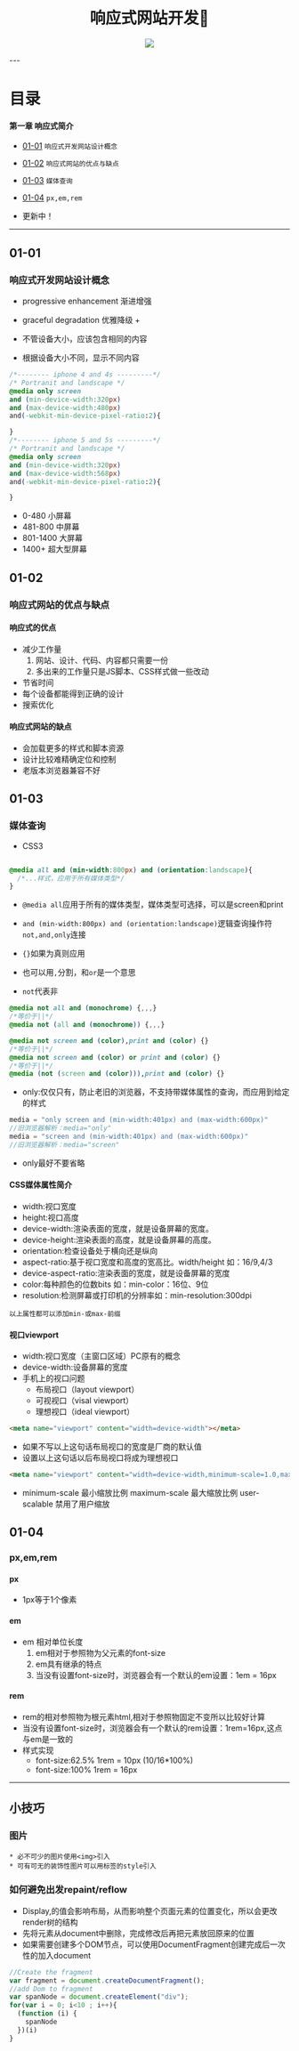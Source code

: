 <h1 align="center">响应式网站开发📱</h1>
<p align="center"><img src="https://timgsa.baidu.com/timg?image&quality=80&size=b9999_10000&sec=1496594903275&di=4e3edd5421a71e1369a30d5bc7f5cb2e&imgtype=0&src=http%3A%2F%2Fpmo804649.pic19.websiteonline.cn%2Fupload%2F1afw.jpg" /></p>
---

# 目录
#### 第一章 响应式简介
* [01-01](https://github.com/TYRMars/ResponseiveWeb#01-01) `响应式开发网站设计概念`
* [01-02](https://github.com/TYRMars/ResponseiveWeb#01-02) `响应式网站的优点与缺点`
* [01-03](https://github.com/TYRMars/ResponseiveWeb#01-03) `媒体查询`
* [01-04](https://github.com/TYRMars/ResponseiveWeb#01-04) `px,em,rem`

* 更新中！
---

## 01-01
### 响应式开发网站设计概念

* progressive enhancement 渐进增强
* graceful degradation    优雅降级 +

* 不管设备大小，应该包含相同的内容
* 根据设备大小不同，显示不同内容

```CSS
/*-------- iphone 4 and 4s ---------*/
/* Portranit and landscape */
@media only screen
and (min-device-width:320px)
and (max-device-width:480px)
and(-webkit-min-device-pixel-ratio:2){

}
/*-------- iphone 5 and 5s ---------*/
/* Portranit and landscape */
@media only screen
and (min-device-width:320px)
and (max-device-width:568px)
and(-webkit-min-device-pixel-ratio:2){

}
```
* 0-480 小屏幕
* 481-800 中屏幕
* 801-1400 大屏幕
* 1400+ 超大型屏幕

## 01-02
### 响应式网站的优点与缺点
#### 响应式的优点
* 减少工作量
    1. 网站、设计、代码、内容都只需要一份
    2. 多出来的工作量只是JS脚本、CSS样式做一些改动
* 节省时间
* 每个设备都能得到正确的设计
* 搜索优化
#### 响应式网站的缺点
* 会加载更多的样式和脚本资源
* 设计比较难精确定位和控制
* 老版本浏览器兼容不好

## 01-03
### 媒体查询
* CSS3

```CSS

@media all and (min-width:800px) and (orientation:landscape){
  /*...样式，应用于所有媒体类型*/
}

```
* `@media all`应用于所有的媒体类型，媒体类型可选择，可以是screen和print

* `and (min-width:800px) and (orientation:landscape)`逻辑查询操作符`not,and,only`连接

* `{}`如果为真则应用

* 也可以用`,`分割，和`or`是一个意思

* `not`代表非

```CSS
@media not all and (monochrome) {,,,}
/*等价于||*/
@media not (all and (monochrome)) {,,,}
```

```CSS
@media not screen and (color),print and (color) {}
/*等价于||*/
@media not screen and (color) or print and (color) {}
/*等价于||*/
@media (not (screen and (color))),print and (color) {}
```

* only:仅仅只有，防止老旧的浏览器，不支持带媒体属性的查询，而应用到给定的样式

```JavaScript
media = "only screen and (min-width:401px) and (max-width:600px)"
//旧浏览器解析：media="only"
media = "screen and (min-width:401px) and (max-width:600px)"
//旧浏览器解析：media="screen"
```

* only最好不要省略

#### CSS媒体属性简介

* width:视口宽度
* height:视口高度
* device-width:渲染表面的宽度，就是设备屏幕的宽度。
* device-height:渲染表面的高度，就是设备屏幕的高度。
* orientation:检查设备处于横向还是纵向
* aspect-ratio:基于视口宽度和高度的宽高比。width/height 如：16/9,4/3
* device-aspect-ratio:渲染表面的宽度，就是设备屏幕的宽度
* color:每种颜色的位数bits 如：min-color：16位、9位
* resolution:检测屏幕或打印机的分辨率如：min-resolution:300dpi

`以上属性都可以添加min-或max-前缀`

#### 视口viewport
* width:视口宽度（主窗口区域）PC原有的概念
* device-width:设备屏幕的宽度
* 手机上的视口问题
    * 布局视口（layout viewport）
    * 可视视口（visal viewport）
    * 理想视口（ideal viewport）

```html
<meta name="viewport" content="width=device-width"></meta>
```
* 如果不写以上这句话布局视口的宽度是厂商的默认值
* 设置以上这句话以后布局视口将成为理想视口

```html
<meta name="viewport" content="width=device-width,minimum-scale=1.0,maximum-scale=1.0,user-scalable=no"/>
```
* minimum-scale 最小缩放比例 maximum-scale 最大缩放比例 user-scalable 禁用了用户缩放

## 01-04
### px,em,rem
#### px
* 1px等于1个像素
#### em
* em 相对单位长度
  1. em相对于参照物为父元素的font-size
  2. em具有继承的特点
  3. 当没有设置font-size时，浏览器会有一个默认的em设置：1em = 16px
#### rem
* rem的相对参照物为根元素html,相对于参照物固定不变所以比较好计算
* 当没有设置font-size时，浏览器会有一个默认的rem设置：1rem=16px,这点与em是一致的
* 样式实现
    * font-size:62.5% 1rem = 10px (10/16*100%)
    * font-size:100% 1rem = 16px

---

## 小技巧
### 图片
    * 必不可少的图片使用<img>引入
    * 可有可无的装饰性图片可以用标签的style引入

### 如何避免出发repaint/reflow
* Display,的值会影响布局，从而影响整个页面元素的位置变化，所以会更改render树的结构
* 先将元素从document中删除，完成修改后再把元素放回原来的位置
* 如果需要创建多个DOM节点，可以使用DocumentFragment创建完成后一次性的加入document
```JavaScript
//Create the fragment
var fragment = document.createDocumentFragment();
//add Dom to fragment
var spanNode = document.createElement("div");
for(var i = 0; i<10 ; i++){
  (function (i) {
    spanNode
  })(i)
}
```
